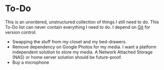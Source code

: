 # To-Do

This is an unordered, unstructured collection of things I still need to do.
This To-Do list can never contain everything I need to do. 
I depend on [Git](https://git-scm.com/) for version control.

- Swapping the stuff from my closet and my bed-drawers.
- Remove dependency on Google Photos for my media.
  I want a platform independent solution to store my media.
  A Network Attached Storage (NAS) or home server solution should be future-proof.
- Buy a microphone
